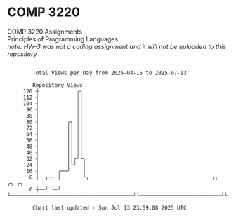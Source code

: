 # COMP 3220
COMP 3220 Assignments  
Principles of Programming Languages  
*note: HW-3 was not a coding assignment and it will not be uploaded to this repository*  

```

        Total Views per Day from 2025-04-15 to 2025-07-13

        Repository Views
     120 ┼            ╭╮
     112 ┤            ││
     104 ┤            ││
      96 ┤            ││
      88 ┤            ││
      80 ┤         ╭╮ ││
      72 ┤         ││ ││
      64 ┤         ││ ││
      56 ┤         ││ ││
      48 ┤         ││ ││
      40 ┤         ││ ││
      32 ┤         ││╭╯╰╮
      24 ┤         │╰╯  │
      16 ┤      ╭──╯    │
       8 ┤  ╭─╮ │       ╰╮                                       ╭╮                          ╭╮ ╭╮
       0 ┼──╯ ╰─╯        ╰───────────────────────────────────────╯╰──────────────────────────╯╰─╯╰─

        Chart last updated - Sun Jul 13 23:59:08 2025 UTC
        
```
